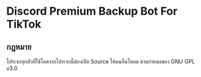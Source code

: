 # Discord Premium Backup Bot For TikTok

## กฎหมาย
โปรเจกทุกตัวที่ใช้โคตจากโปรเจกนี้ต้องเปิด Source ให้คนอื่นโหลด 
ตามกำหนดของ GNU GPL v3.0
